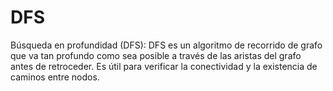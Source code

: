 
# DFS

Búsqueda en profundidad (DFS): DFS es un algoritmo de recorrido de grafo
que va tan profundo como sea posible a través de las aristas del grafo antes de
retroceder. Es útil para verificar la conectividad y la existencia de caminos
entre nodos.
